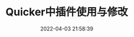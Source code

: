 ﻿---
title: Quicker中插件使用与修改
date: 2022-04-03 21:58:39
categories: 
	[杂项]
tags: 
	[软件]
typora-root-url: ..\..
---
